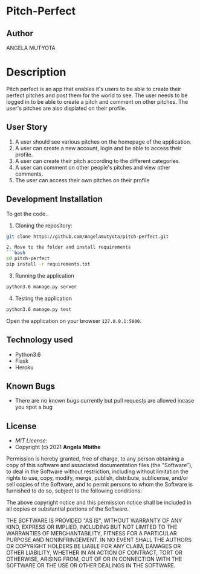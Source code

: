 # Pitch-Perfect

## Author

ANGELA MUTYOTA

# Description
Pitch perfect is an app that enables it's users to be able to create their perfect pitches and post them for the world to see. The user needs to be logged in to be able to create a pitch and comment on other pitches. The user's pitches are also displated on their profile.  


## User Story

1. A user should see various pitches on the homepage of the application.
2. A user can create a new account, login and be able to access their profile.
3. A user can create their pitch according to the different categories.
4. A user can comment on other people's pitches and view other comments.
5. The user can access their own pitches on their profile


## Development Installation
To get the code..

1. Cloning the repository:
  ```bash
  git clone https://github.com/Angelamutyota/pitch-perfect.git

2. Move to the folder and install requirements
  ```bash
  cd pitch-perfect
  pip install -r requirements.txt
  ```

3. Running the application
  ```bash
  python3.6 manage.py server
  ```
4. Testing the application
  ```bash
  python3.6 manage.py test
  ```
Open the application on your browser `127.0.0.1:5000`.


## Technology used

* Python3.6
* Flask
* Heroku


## Known Bugs
* There are no known bugs currently but pull requests are allowed incase you spot a bug


## License
* *MIT License:*
* Copyright (c) 2021 **Angela Mbithe**

Permission is hereby granted, free of charge, to any person obtaining a copy of this software and associated documentation files (the "Software"), to deal in the Software without restriction, including without limitation the rights to use, copy, modify, merge, publish, distribute, sublicense, and/or sell copies of the Software, and to permit persons to whom the Software is furnished to do so, subject to the following conditions:

The above copyright notice and this permission notice shall be included in all copies or substantial portions of the Software.

THE SOFTWARE IS PROVIDED "AS IS", WITHOUT WARRANTY OF ANY KIND, EXPRESS OR IMPLIED, INCLUDING BUT NOT LIMITED TO THE WARRANTIES OF MERCHANTABILITY, FITNESS FOR A PARTICULAR PURPOSE AND NONINFRINGEMENT. IN NO EVENT SHALL THE AUTHORS OR COPYRIGHT HOLDERS BE LIABLE FOR ANY CLAIM, DAMAGES OR OTHER LIABILITY, WHETHER IN AN ACTION OF CONTRACT, TORT OR OTHERWISE, ARISING FROM, OUT OF OR IN CONNECTION WITH THE SOFTWARE OR THE USE OR OTHER DEALINGS IN THE SOFTWARE.
